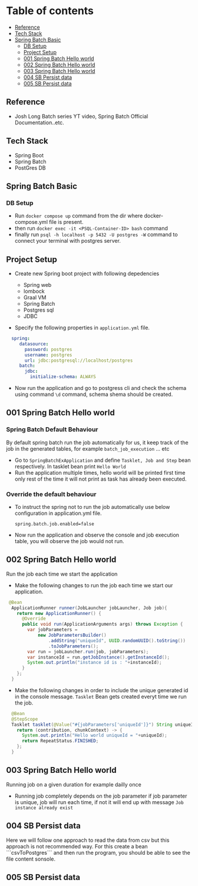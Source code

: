 # Table of contents
- [Reference](#reference)
- [Tech Stack](#tech-stack)
- [Spring Batch Basic](#spring-batch-basic)
  - [DB Setup](#db-setup)
  - [Project Setup](#project-setup)
  - [001 Spring Batch Hello world](#001-spring-batch-hello-world)
  - [002 Spring Batch Hello world](#002-spring-batch-hello-world)
  - [003 Spring Batch Hello world](#003-spring-batch-hello-world)
  - [004 SB Persist data](#004-sb-prsist-data)
  - [005 SB Persist data](#005-sb-persist-data)


## Reference
- Josh Long Batch series YT video, Spring Batch Official Documentation..etc.
## Tech Stack
- Spring Boot
- Spring Batch
- PostGres DB

## Spring Batch Basic

### DB Setup
- Run ```docker compose up``` command from the dir where docker-compose.yml file is present.
- then  run ```docker exec -it <PSQL-Container-ID> bash``` command 
- finally run ```psql -h localhost -p 5432 -U postgres -W``` command to connect your terminal with postgres server.

## Project Setup
- Create new Spring boot project with following depedencies
   - Spring web
   - lombock
   - Graal VM
   - Spring Batch
   - Postgres sql
   - JDBC

- Specify the following properties in ```application.yml``` file.
 ``` yml
   spring:
      datasource:
        password: postgres
        username: postgres
        url: jdbc:postgresql://localhost/postgres
      batch:
        jdbc:
          initialize-schema: ALWAYS 
```
- Now run the application and go to postgress cli and check the schema using command ```\d``` command, schema shema should be created.

## 001 Spring Batch Hello world

### Spring Batch Default Behaviour 

<p>
 
  By default spring batch run the job automatically for us, it keep track of the job in the generated tables, for example ```batch_job_execution``` ... etc

</p>

- Go to ```SpringBatchExApplication``` and define ```Tasklet, Job and Step``` bean respectively.  In tasklet bean print ```Hello World```
- Run the application multiple times, hello world will be printed first time only rest of the time it will not print as task has already been executed.

### Override the default behaviour
- To instruct the spring not to run the job automatically use below configuration in application.yml file.
  ```
  spring.batch.job.enabled=false
  ```
- Now run the application and observe the console and job execution table, you will observe the job would not run.

##  002 Spring Batch Hello world

<p>Run the job each time we start the application</p>

- Make the following changes to run the job each time we start our application.
```java
 @Bean
  ApplicationRunner runner(JobLauncher jobLauncher, Job job){
    return new ApplicationRunner() {
      @Override
      public void run(ApplicationArguments args) throws Exception {
        var jobParameters =
            new JobParametersBuilder()
                .addString("uniqueId", UUID.randomUUID().toString())
                .toJobParameters();
        var run = jobLauncher.run(job, jobParameters);
        var instanceId = run.getJobInstance().getInstanceId();
        System.out.println("instance id is : "+instanceId);
      }
    };
  }
```  
- Make the following changes in order to include the unique generated id in the console message. ```Tasklet``` Bean gets created everyt time we run the job.
```java
  @Bean
  @StepScope
  Tasklet tasklet(@Value("#{jobParameters['uniqueId']}") String uniqueId){
    return (contribution, chunkContext) -> {
      System.out.println("Hello world uniqueId = "+uniqueId);
      return RepeatStatus.FINISHED;
    };
  }
```

## 003 Spring Batch Hello world
<p>Running job on a given duration for example dailly once</p>

- Running job completely depends on the job parameter if job parameter is unique, job will run each time, if not it will end up with message ```Job instance already exist```

## 004 SB Persist data
<p>
  Here we will follow one approach to read the data from csv but this approach is not recommended way. For this create a bean ```csvToPostgres``` and then run the program, you should be able to see the file content sonsole.

</p>


## 005 SB Persist data
